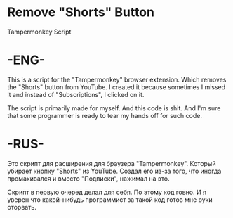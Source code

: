 # Remove "Shorts" Button
Tampermonkey Script


# -ENG-

This is a script for the "Tampermonkey" browser extension. Which removes the "Shorts" button from YouTube.
I created it because sometimes I missed it and instead of "Subscriptions", I clicked on it.

The script is primarily made for myself. And this code is shit. And I'm sure that some programmer is ready to tear my hands off for such code.


# -RUS-

Это скрипт для расширения для браузера "Tampermonkey". Который убирает кнопку "Shorts" из YouTube.
Создал его из-за того, что иногда промахивался и вместо "Подписки", нажимал на это.

Скрипт в первую очеред делал для себя. По этому код говно. И я уверен что какой-нибудь программист за такой код готов мне руки оторвать.
